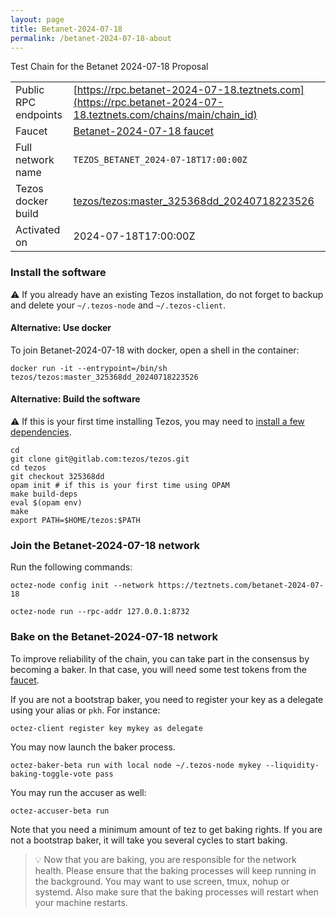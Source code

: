 ```yaml
---
layout: page
title: Betanet-2024-07-18
permalink: /betanet-2024-07-18-about
---
```


Test Chain for the Betanet 2024-07-18 Proposal

| | |
|-------|---------------------|
| Public RPC endpoints | [https://rpc.betanet-2024-07-18.teztnets.com](https://rpc.betanet-2024-07-18.teztnets.com/chains/main/chain_id)<br/> |
| Faucet | [Betanet-2024-07-18 faucet](https://faucet.betanet-2024-07-18.teztnets.com) |
| Full network name | `TEZOS_BETANET_2024-07-18T17:00:00Z` |
| Tezos docker build | [tezos/tezos:master_325368dd_20240718223526](https://hub.docker.com/r/tezos/tezos/tags?page=1&ordering=last_updated&name=master_325368dd_20240718223526) |
| Activated on | 2024-07-18T17:00:00Z |





### Install the software

⚠️  If you already have an existing Tezos installation, do not forget to backup and delete your `~/.tezos-node` and `~/.tezos-client`.



#### Alternative: Use docker

To join Betanet-2024-07-18 with docker, open a shell in the container:

```
docker run -it --entrypoint=/bin/sh tezos/tezos:master_325368dd_20240718223526
```


#### Alternative: Build the software

⚠️  If this is your first time installing Tezos, you may need to [install a few dependencies](https://tezos.gitlab.io/introduction/howtoget.html#setting-up-the-development-environment-from-scratch).

```
cd
git clone git@gitlab.com:tezos/tezos.git
cd tezos
git checkout 325368dd
opam init # if this is your first time using OPAM
make build-deps
eval $(opam env)
make
export PATH=$HOME/tezos:$PATH
```

### Join the Betanet-2024-07-18 network

Run the following commands:

```
octez-node config init --network https://teztnets.com/betanet-2024-07-18

octez-node run --rpc-addr 127.0.0.1:8732
```






### Bake on the Betanet-2024-07-18 network

To improve reliability of the chain, you can take part in the consensus by becoming a baker. In that case, you will need some test tokens from the [faucet](https://faucet.betanet-2024-07-18.teztnets.com).

If you are not a bootstrap baker, you need to register your key as a delegate using your alias or `pkh`. For instance:
```bash=2
octez-client register key mykey as delegate
```



You may now launch the baker process.
```bash=3
octez-baker-beta run with local node ~/.tezos-node mykey --liquidity-baking-toggle-vote pass
```

You may run the accuser as well:
```bash=3
octez-accuser-beta run
```

Note that you need a minimum amount of tez to get baking rights. If you are not a bootstrap baker, it will take you several cycles to start baking.

> 💡 Now that you are baking, you are responsible for the network health. Please ensure that the baking processes will keep running in the background. You may want to use screen, tmux, nohup or systemd. Also make sure that the baking processes will restart when your machine restarts.


